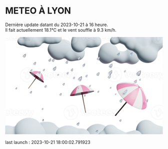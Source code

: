 # METEO À LYON

Dernière update datant du 2023-10-21 à 16 heure.  
Il fait actuellement 18.1°C et le vent souffle à 9.3 km/h.      

![](./.github/rain.png)

last launch : 2023-10-21 18:00:02.791923

